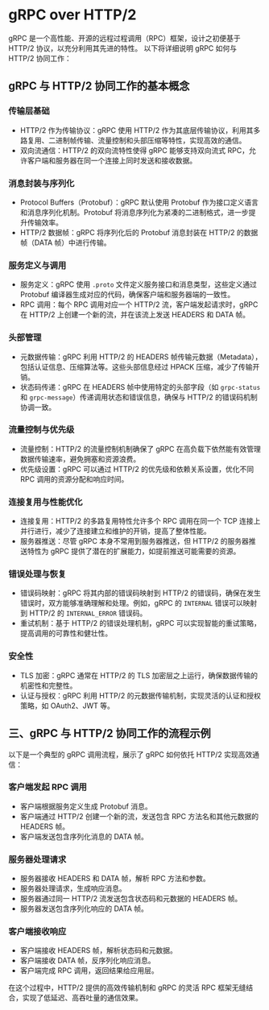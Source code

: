 # gRPC over HTTP/2

gRPC 是一个高性能、开源的远程过程调用（RPC）框架，设计之初便基于 HTTP/2 协议，以充分利用其先进的特性。
以下将详细说明 gRPC 如何与 HTTP/2 协同工作：

## gRPC 与 HTTP/2 协同工作的基本概念

### 传输层基础

- HTTP/2 作为传输协议：gRPC 使用 HTTP/2 作为其底层传输协议，利用其多路复用、二进制帧传输、流量控制和头部压缩等特性，实现高效的通信。
- 双向流通信：HTTP/2 的双向流特性使得 gRPC 能够支持双向流式 RPC，允许客户端和服务器在同一个连接上同时发送和接收数据。

### 消息封装与序列化

- Protocol Buffers（Protobuf）：gRPC 默认使用 Protobuf 作为接口定义语言和消息序列化机制。Protobuf 将消息序列化为紧凑的二进制格式，进一步提升传输效率。
- HTTP/2 数据帧：gRPC 将序列化后的 Protobuf 消息封装在 HTTP/2 的数据帧（DATA 帧）中进行传输。

### 服务定义与调用

- 服务定义：gRPC 使用 `.proto` 文件定义服务接口和消息类型，这些定义通过 Protobuf 编译器生成对应的代码，确保客户端和服务器端的一致性。
- RPC 调用：每个 RPC 调用对应一个 HTTP/2 流，客户端发起请求时，gRPC 在 HTTP/2 上创建一个新的流，并在该流上发送 HEADERS 和 DATA 帧。

### 头部管理

- 元数据传输：gRPC 利用 HTTP/2 的 HEADERS 帧传输元数据（Metadata），包括认证信息、压缩算法等。这些头部信息经过 HPACK 压缩，减少了传输开销。
- 状态码传递：gRPC 在 HEADERS 帧中使用特定的头部字段（如 `grpc-status` 和 `grpc-message`）传递调用状态和错误信息，确保与 HTTP/2 的错误码机制协调一致。

### 流量控制与优先级

- 流量控制：HTTP/2 的流量控制机制确保了 gRPC 在高负载下依然能有效管理数据传输速率，避免拥塞和资源浪费。
- 优先级设置：gRPC 可以通过 HTTP/2 的优先级和依赖关系设置，优化不同 RPC 调用的资源分配和响应时间。

### 连接复用与性能优化

- 连接复用：HTTP/2 的多路复用特性允许多个 RPC 调用在同一个 TCP 连接上并行进行，减少了连接建立和维护的开销，提高了整体性能。
- 服务器推送：尽管 gRPC 本身不常用到服务器推送，但 HTTP/2 的服务器推送特性为 gRPC 提供了潜在的扩展能力，如提前推送可能需要的资源。

### 错误处理与恢复

- 错误码映射：gRPC 将其内部的错误码映射到 HTTP/2 的错误码，确保在发生错误时，双方能够准确理解和处理。例如，gRPC 的 `INTERNAL` 错误可以映射到 HTTP/2 的 `INTERNAL_ERROR` 错误码。
- 重试机制：基于 HTTP/2 的错误处理机制，gRPC 可以实现智能的重试策略，提高调用的可靠性和健壮性。

### 安全性

- TLS 加密：gRPC 通常在 HTTP/2 的 TLS 加密层之上运行，确保数据传输的机密性和完整性。
- 认证与授权：gRPC 利用 HTTP/2 的元数据传输机制，实现灵活的认证和授权策略，如 OAuth2、JWT 等。

## 三、gRPC 与 HTTP/2 协同工作的流程示例

以下是一个典型的 gRPC 调用流程，展示了 gRPC 如何依托 HTTP/2 实现高效通信：

### 客户端发起 RPC 调用

- 客户端根据服务定义生成 Protobuf 消息。
- 客户端通过 HTTP/2 创建一个新的流，发送包含 RPC 方法名和其他元数据的 HEADERS 帧。
- 客户端发送包含序列化消息的 DATA 帧。

### 服务器处理请求

- 服务器接收 HEADERS 和 DATA 帧，解析 RPC 方法和参数。
- 服务器处理请求，生成响应消息。
- 服务器通过同一 HTTP/2 流发送包含状态码和元数据的 HEADERS 帧。
- 服务器发送包含序列化响应的 DATA 帧。

### 客户端接收响应

- 客户端接收 HEADERS 帧，解析状态码和元数据。
- 客户端接收 DATA 帧，反序列化响应消息。
- 客户端完成 RPC 调用，返回结果给应用层。

在这个过程中，HTTP/2 提供的高效传输机制和 gRPC 的灵活 RPC 框架无缝结合，实现了低延迟、高吞吐量的通信效果。

